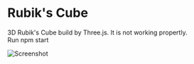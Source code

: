 # Rubik's Cube
3D Rubik's Cube build by Three.js. It is not working propertly.  
Run npm start

![Screenshot](https://github.com/DJSHS/stackathon-rubiks-cube/blob/master/public/asset/My-Rubik's-Cube.png)
